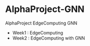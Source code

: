# AlphaProject-GNN
AlphaProject EdgeComputing GNN
- Week1 : EdgeComputing
- Week2 : EdgeComputing with GNN

